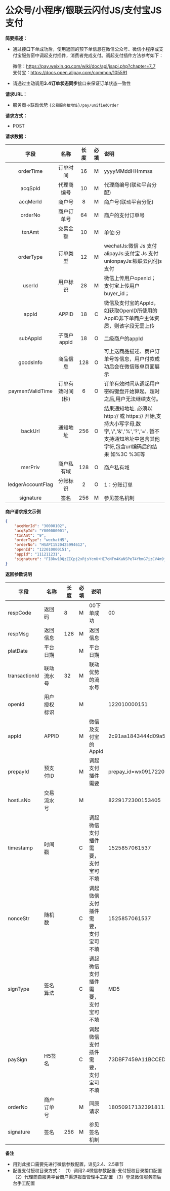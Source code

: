 # 公众号/小程序/银联云闪付JS/支付宝JS支付

**简要描述：** 
- 通过接口下单成功后，使用返回的预下单信息在微信公众号、微信小程序或支付宝服务窗中调起支付插件，消费者完成支付。调起支付插件方法参考如下：  

  微信：https://pay.weixin.qq.com/wiki/doc/api/jsapi.php?chapter=7_7  
  支付宝：https://docs.open.alipay.com/common/105591  
  
- 请通过主动调用**3.4订单状态同步**接口来保证订单状态一致性

**请求URL：**   
- 服务商->联动优势
`{交易服务根地址}/pay/unifiedOrder`
  
**请求方式：**
- POST


**请求数据：** 

|	字段	|	名称	|	长度	|	必填	|   说明|
|:--------:|:--------:|:--------:|:--------:|:--------|
|	orderTime	|	订单时间	|	16	|	M	|	yyyyMMddHHmmss	|
|	acqSpId	|	代理商编号	|	10	|	M	|	代理商编号(联动平台分配)	|
|	acqMerId	|	商户号	|	8	|	M	|	商户号(联动平台分配)	|
|	orderNo	|	商户订单号	|	64	|	M	|	商户的支付订单号	|
|	txnAmt	|	交易金额	|	10	|	M	|	单位:分|	100|
|	orderType	|	订单类型	|	12	|	M	|wechatJs:微信 Js 支付 </br> alipayJs:支付宝 Js 支付</br> unionpayJs:银联云闪付js支付|
|	userId	|	用户标识	|	28	|	M	|微信上传用户openid；</br> 支付宝上传用户buyer_id；	|
|	appId	|	APPID	|	18	|	C	|微信及支付宝的AppId，如获取OpenID所使用的AppID非下单商户主体资质，则该字段无需上传	|
|	subAppId	|	子商户appid	|	18	|	O	|二级商户的appId	|	
|	goodsInfo	|	商品信息	|	128	|	O	|可上送商品描述、商户订单号等信息，用户付款成功后会在微信账单页面展示|
|	paymentValidTime	|	订单有效时间(秒)	|	6	|	O	|订单有效时间从调起用户密码键盘开始算起，超时之后,用户无法继续支付。	|
|	backUrl	|	通知地址	|	256	|	O	|	结果通知地址. 必须以 http:// 或 https:// 开始,支持大小写字母,数字,'/','&','%','?','='. 暂不支持通知地址中包含其他字符,包含url编码后的结果 如%3C %3E等|
|	merPriv	|	商户私有域	|	128	|	O	|	商户私有域	|
|	ledgerAccountFlag	|	分账标识	|	2	|	O	|	1：分账订单	|
|	signature	|	签名	|	256	|	M	|参见签名机制	|	|

		


 **商户请求报文示例**
```json
{
	"acqMerId": "30000102",
	"acqSpId": "Y000000001",
	"txnAmt": "9",
	"orderType": "wechatH5",
	"orderNo": "HSAPI1520425994612",
	"openId": "122010000151",
	"appId": "111211231",
	"signature": "FI8kw10QzZICpj2xRjsYcmU+HI7oNFm4KaNSPeT4YbmG7izCV4m9jZJQ1gxkny0bt5xY8MZXXtzFeRR5KEyzp2YFYMC0AFjvsd/5HGlE6JxrVKNg/LhIba7aR7WMrX4FtEcmBm4ILMosgVhf665KgGtdHBuCd5qRfAs217iPWd0="
}
```
 **返回参数说明** 


|字段|名称|长度|必填|说明|示例|
|-------|-------|-------|-------|-------|-------|
|	respCode	|	返回码	|	8	|	M	|00下单成功	|	00|
|	respMsg	|	返回信息	|	128	|	M	|	返回信息	|
|	platDate	|	平台日期	|		|	M	|	平台日期   |
|	transactionId	|	联动流水号	|	32	|	M	|	联动优势的流水号|
|	openId	|	用户授权标识	|		|	M	|		|122010000151|
|	appId	|	APPID	|		|	M	|	微信及支付宝的AppId|	2c91aa1843444d09a5a7ca811955bbe2|
|	prepayId	|	预支付ID	|		|	M	|调起支付插件需要	|	prepay_id=wx091722014693444a557c8f280689718193|
|	hostLsNo	|	交易流水号	|		|	M	|	|	8229172300153405|
|	timestamp	|	时间戳	|		|	C	|调起微信支付插件需要，支付宝可不填	|	1525857061537|
|	nonceStr	|	随机数	|		|	C	|调起微信支付插件需要，支付宝可不填	|	1525857061537|
|	signType	|	签名算法	|		|	C	|调起微信支付插件需要，支付宝可不填|		MD5|
|	paySign	|	H5签名	|		|	C	|调起微信支付插件需要，支付宝可不填	|	73DBF7459A11BCCED6D8F45EA660A416|
|	orderNo	|	商户订单号	|		|	M	|同原请求	|180509171323918113335|
|	signature	|	签名	|	256	|	M	|参见签名机制	||


**备注** 

- 用到此接口需要先进行微信参数配置，详见2.4、2.5章节
- 配置支付授权目录方式：
  （1）调用2.4微信参数配置-支付授权目录接口配置
  （2）代理商自服务平台商户渠道报备管理手工配置
  （3）登录微信服务商后台手工配置

